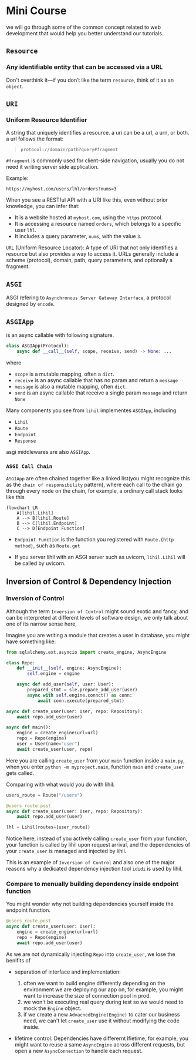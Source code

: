 # Mini Course

we will go through some of the common concept related to web development that would help you better understand our tutorials.

## `Resource`

### Any identifiable entity that can be accessed via a URL

Don't overthink it—if you don’t like the term `resource`, think of it as an `object`.

## `URI`

### Uniform Resource Identifier

A string that uniquely identifies a resource. a uri can be a url, a urn, or both. a url follows the format:

> `protocol://domain/path?query#fragment`

`#fragment` is commonly used for client-side navigation, usually you do not need it writing server side application.

Example:

`https://myhost.com/users/lhl/orders?nums=3`

When you see a RESTful API with a URI like this, even without prior knowledge, you can infer that:

- It is a website hosted at `myhost.com`, using the `https` protocol.
- It is accessing a resource named `orders`, which belongs to a specific user `lhl`.
- It includes a query parameter, `nums`, with the value `3`.

`URL` (Uniform Resource Locator): A type of URI that not only identifies a resource but also provides a way to access it. URLs generally include a scheme (protocol), domain, path, query parameters, and optionally a fragment.


## `ASGI`

ASGI refering to `Asynchronous Server Gateway Interface`, a protocol designed by `encode`.


## `ASGIApp`

is an async callable with following signature.

```python
class ASGIApp(Protocol):
    async def __call__(self, scope, receive, send) -> None: ...
```

where

- `scope` is a mutable mapping, often a `dict`.
- `receive` is an async callable that has no param and return a `message`
- `message` is also a mutable mapping, often `dict`.
- `send`  is an async callable that receive a single param `message` and return `None`

Many components you see from `lihil` implementes `ASGIApp`, including

- `Lihil`
- `Route`
- `Endpoint`
- `Response`

asgi middlewares are also `ASGIApp`.


### `ASGI Call Chain`

`ASGIApp` are often chained together like a linked list(you might recognize this as the `chain of responsibility` pattern), where each call to the chain go through every node on the chain, for example, a ordinary call stack looks like this

```mermaid
flowchart LR
    A[lihil.Lihil]
    A --> B[lihil.Route]
    B --> C[lihil.Endpoint]
    C --> D[Endpoint Function]
```

- `Endpoint Function`  is the function you registered with `Route.{http method}`, such as `Route.get`

- If you server lihil with an ASGI server such as uvicorn, `lihil.Lihil` will be called by uvicorn.


## Inversion of Control & Dependency Injection

### Inversion of Control 

Although the term `Inversion of Control` might sound exotic and fancy, and can be interpreted at different levels of software design, we only talk about one of its narrow sense here,

Imagine you are writing a module that creates a user in database, you might have something like:

```python
from sqlalchemy.ext.asyncio import create_engine, AsyncEngine

class Repo:
    def __init__(self, engine: AsyncEngine):
        self.engine = engine

    async def add_user(self, user: User):
        prepared_stmt = sle.prepare_add_user(user)
        async with self.engine.connct() as conn:
            await conn.execute(prepared_stmt)

async def create_user(user: User, repo: Repository):
    await repo.add_user(user)

async def main():
    engine = create_engine(url=url)
    repo = Repo(engine)
    user = User(name="user")
    await create_user(user, repo)
```

Here you are calling `create_user` from your `main` function inside a `main.py`, when you enter `python -m myproject.main`, function `main` and `create_user` gets called.

Comparing with what would you do with lihil:

```python
users_route = Route("/users")

@users_route.post
async def create_user(user: User, repo: Repository):
    await repo.add_user(user)

lhl = Lihil(routes=[user_route])
```

Notice here, instead of you actively calling `create_user` from your function, your function is called by lihil upon request arrival, and the dependencies of your `create_user` is managed and injected by lihil.

This is an example of `Inversion of Control` and also one of the major reasons why a dedicated dependency injection tool `ididi` is used by lihil.

### Compare to menually building dependency inside endpoint function

You might wonder why not building dependencies yourself inside the endpoint function.

```python
@users_route.post
async def create_user(user: User):
    engine = create_engine(url=url)
    repo = Repo(engine)
    await repo.add_user(user)
```

As we are not dynamically injecting `Repo` into `create_user`, we lose the benifits of 

- separation of interface and implementation:
    1. often we want to build engine differently depending on the environment we are deploying our app on, for example, you might want to increase the size of connection pool in prod.
    2. we won't be executing real query during test so we would need to mock the `Engine` object.
    3. if we create a new `AdvacnedEngine(Engine)` to cater our business need, we can't let `create_user` use it without modifying the code inside.

- lifetime control:
    Dependencies have differernt lfietime, for example,
    you might want to reuse a same `AsyncEngine` across different requests, but open a new `AsyncConnection` to handle each request.



